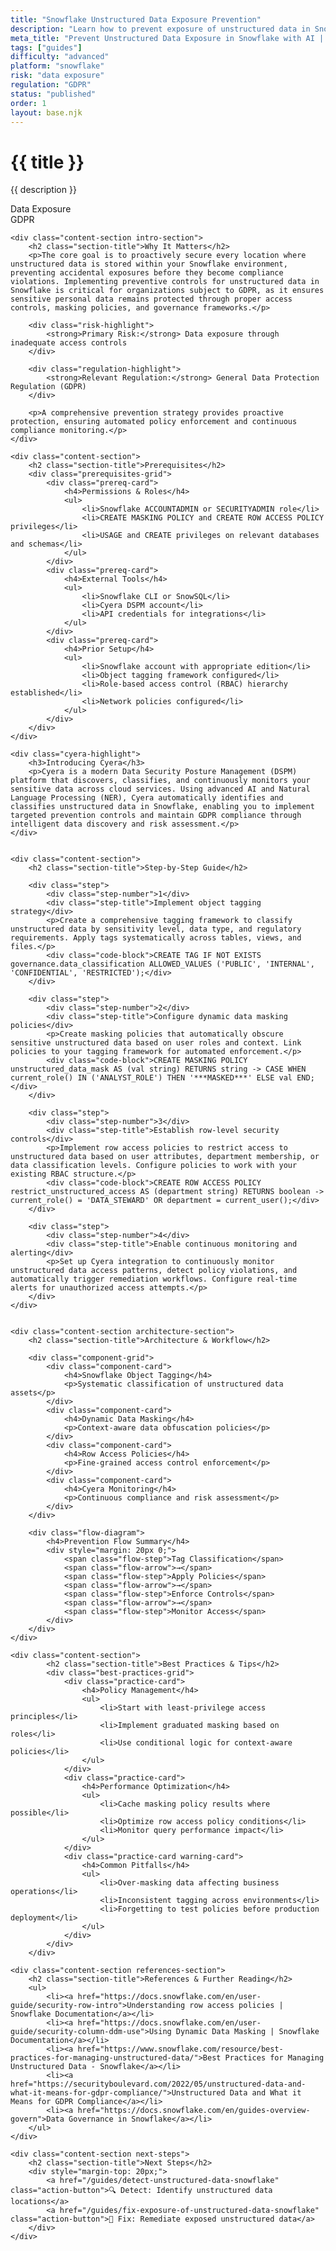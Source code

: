 ```yaml
---
title: "Snowflake Unstructured Data Exposure Prevention"
description: "Learn how to prevent exposure of unstructured data in Snowflake environments. Follow step-by-step guidance for GDPR compliance."
meta_title: "Prevent Unstructured Data Exposure in Snowflake with AI | DSPM Guide"
tags: ["guides"]
difficulty: "advanced"
platform: "snowflake"
risk: "data exposure"
regulation: "GDPR"
status: "published"
order: 1
layout: base.njk
---
```


<div class="container">
    <div class="header">
        <h1>{{ title }}</h1>
        <p>{{ description }}</p>
        <div class="badge">Data Exposure</div>
        <div class="badge regulation">GDPR</div>
    </div>

    <div class="content-section intro-section">
        <h2 class="section-title">Why It Matters</h2>
        <p>The core goal is to proactively secure every location where unstructured data is stored within your Snowflake environment, preventing accidental exposures before they become compliance violations. Implementing preventive controls for unstructured data in Snowflake is critical for organizations subject to GDPR, as it ensures sensitive personal data remains protected through proper access controls, masking policies, and governance frameworks.</p>
        
        <div class="risk-highlight">
            <strong>Primary Risk:</strong> Data exposure through inadequate access controls
        </div>
        
        <div class="regulation-highlight">
            <strong>Relevant Regulation:</strong> General Data Protection Regulation (GDPR)
        </div>
        
        <p>A comprehensive prevention strategy provides proactive protection, ensuring automated policy enforcement and continuous compliance monitoring.</p>
    </div>

    <div class="content-section">
        <h2 class="section-title">Prerequisites</h2>
        <div class="prerequisites-grid">
            <div class="prereq-card">
                <h4>Permissions & Roles</h4>
                <ul>
                    <li>Snowflake ACCOUNTADMIN or SECURITYADMIN role</li>
                    <li>CREATE MASKING POLICY and CREATE ROW ACCESS POLICY privileges</li>
                    <li>USAGE and CREATE privileges on relevant databases and schemas</li>
                </ul>
            </div>
            <div class="prereq-card">
                <h4>External Tools</h4>
                <ul>
                    <li>Snowflake CLI or SnowSQL</li>
                    <li>Cyera DSPM account</li>
                    <li>API credentials for integrations</li>
                </ul>
            </div>
            <div class="prereq-card">
                <h4>Prior Setup</h4>
                <ul>
                    <li>Snowflake account with appropriate edition</li>
                    <li>Object tagging framework configured</li>
                    <li>Role-based access control (RBAC) hierarchy established</li>
                    <li>Network policies configured</li>
                </ul>
            </div>
        </div>
    </div>
	
    <div class="cyera-highlight">
        <h3>Introducing Cyera</h3>
        <p>Cyera is a modern Data Security Posture Management (DSPM) platform that discovers, classifies, and continuously monitors your sensitive data across cloud services. Using advanced AI and Natural Language Processing (NER), Cyera automatically identifies and classifies unstructured data in Snowflake, enabling you to implement targeted prevention controls and maintain GDPR compliance through intelligent data discovery and risk assessment.</p>
    </div>
	

    <div class="content-section">
        <h2 class="section-title">Step-by-Step Guide</h2>
        
        <div class="step">
            <div class="step-number">1</div>
            <div class="step-title">Implement object tagging strategy</div>
            <p>Create a comprehensive tagging framework to classify unstructured data by sensitivity level, data type, and regulatory requirements. Apply tags systematically across tables, views, and files.</p>
            <div class="code-block">CREATE TAG IF NOT EXISTS governance.data_classification ALLOWED_VALUES ('PUBLIC', 'INTERNAL', 'CONFIDENTIAL', 'RESTRICTED');</div>
        </div>

        <div class="step">
            <div class="step-number">2</div>
            <div class="step-title">Configure dynamic data masking policies</div>
            <p>Create masking policies that automatically obscure sensitive unstructured data based on user roles and context. Link policies to your tagging framework for automated enforcement.</p>
            <div class="code-block">CREATE MASKING POLICY unstructured_data_mask AS (val string) RETURNS string -> CASE WHEN current_role() IN ('ANALYST_ROLE') THEN '***MASKED***' ELSE val END;</div>
        </div>

        <div class="step">
            <div class="step-number">3</div>
            <div class="step-title">Establish row-level security controls</div>
            <p>Implement row access policies to restrict access to unstructured data based on user attributes, department membership, or data classification levels. Configure policies to work with your existing RBAC structure.</p>
            <div class="code-block">CREATE ROW ACCESS POLICY restrict_unstructured_access AS (department string) RETURNS boolean -> current_role() = 'DATA_STEWARD' OR department = current_user();</div>
        </div>

        <div class="step">
            <div class="step-number">4</div>
            <div class="step-title">Enable continuous monitoring and alerting</div>
            <p>Set up Cyera integration to continuously monitor unstructured data access patterns, detect policy violations, and automatically trigger remediation workflows. Configure real-time alerts for unauthorized access attempts.</p>
        </div>
    </div>


    <div class="content-section architecture-section">
        <h2 class="section-title">Architecture & Workflow</h2>
        
        <div class="component-grid">
            <div class="component-card">
                <h4>Snowflake Object Tagging</h4>
                <p>Systematic classification of unstructured data assets</p>
            </div>
            <div class="component-card">
                <h4>Dynamic Data Masking</h4>
                <p>Context-aware data obfuscation policies</p>
            </div>
            <div class="component-card">
                <h4>Row Access Policies</h4>
                <p>Fine-grained access control enforcement</p>
            </div>
            <div class="component-card">
                <h4>Cyera Monitoring</h4>
                <p>Continuous compliance and risk assessment</p>
            </div>
        </div>

        <div class="flow-diagram">
            <h4>Prevention Flow Summary</h4>
            <div style="margin: 20px 0;">
                <span class="flow-step">Tag Classification</span>
                <span class="flow-arrow">→</span>
                <span class="flow-step">Apply Policies</span>
                <span class="flow-arrow">→</span>
                <span class="flow-step">Enforce Controls</span>
                <span class="flow-arrow">→</span>
                <span class="flow-step">Monitor Access</span>
            </div>
        </div>
    </div>

	<div class="content-section">
	        <h2 class="section-title">Best Practices & Tips</h2>
	        <div class="best-practices-grid">
	            <div class="practice-card">
	                <h4>Policy Management</h4>
	                <ul>
	                    <li>Start with least-privilege access principles</li>
	                    <li>Implement graduated masking based on roles</li>
	                    <li>Use conditional logic for context-aware policies</li>
	                </ul>
	            </div>
	            <div class="practice-card">
	                <h4>Performance Optimization</h4>
	                <ul>
	                    <li>Cache masking policy results where possible</li>
	                    <li>Optimize row access policy conditions</li>
	                    <li>Monitor query performance impact</li>
	                </ul>
	            </div>
	            <div class="practice-card warning-card">
	                <h4>Common Pitfalls</h4>
	                <ul>
	                    <li>Over-masking data affecting business operations</li>
	                    <li>Inconsistent tagging across environments</li>
	                    <li>Forgetting to test policies before production deployment</li>
	                </ul>
	            </div>
	        </div>
	    </div>

    <div class="content-section references-section">
        <h2 class="section-title">References & Further Reading</h2>
        <ul>
            <li><a href="https://docs.snowflake.com/en/user-guide/security-row-intro">Understanding row access policies | Snowflake Documentation</a></li>
            <li><a href="https://docs.snowflake.com/en/user-guide/security-column-ddm-use">Using Dynamic Data Masking | Snowflake Documentation</a></li>
            <li><a href="https://www.snowflake.com/resource/best-practices-for-managing-unstructured-data/">Best Practices for Managing Unstructured Data - Snowflake</a></li>
            <li><a href="https://securityboulevard.com/2022/05/unstructured-data-and-what-it-means-for-gdpr-compliance/">Unstructured Data and What it Means for GDPR Compliance</a></li>
            <li><a href="https://docs.snowflake.com/en/guides-overview-govern">Data Governance in Snowflake</a></li>
        </ul>
    </div>

    <div class="content-section next-steps">
        <h2 class="section-title">Next Steps</h2>
        <div style="margin-top: 20px;">
            <a href="/guides/detect-unstructured-data-snowflake" class="action-button">🔍 Detect: Identify unstructured data locations</a>
            <a href="/guides/fix-exposure-of-unstructured-data-snowflake" class="action-button">🔧 Fix: Remediate exposed unstructured data</a>
        </div>
    </div>
</div>